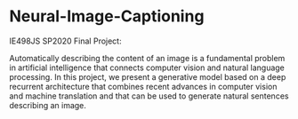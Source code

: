 # Neural-Image-Captioning
IE498JS  SP2020 Final Project: 

Automatically describing the content of an image is a fundamental problem in artificial intelligence that connects computer vision and natural language processing. In this project, we present a generative model based on a deep recurrent architecture that combines recent advances in computer vision and machine translation and that can be used to generate natural sentences describing an image.
